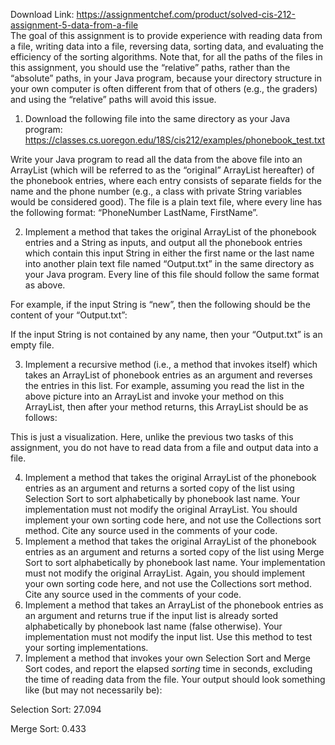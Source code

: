 Download Link: https://assignmentchef.com/product/solved-cis-212-assignment-5-data-from-a-file
<br>
The goal of this assignment is to provide experience with reading data from a file, writing data into a file, reversing data, sorting data, and evaluating the efficiency of the sorting algorithms. Note that, for all the paths of the files in this assignment, you should use the “relative” paths, rather than the “absolute” paths, in your Java program, because your directory structure in your own computer is often different from that of others (e.g., the graders) and using the “relative” paths will avoid this issue.

<ol>

 <li>Download the following file into the same directory as your Java program: <u>https://classes.cs.uoregon.edu/18S/cis212/examples/phonebook_test.txt</u></li>

</ol>

Write your Java program to read all the data from the above file into an ArrayList (which will be referred to as the “original” ArrayList hereafter) of the phonebook entries, where each entry consists of separate fields for the name and the phone number (e.g., a class with private String variables would be considered good). The file is a plain text file, where every line has the following format: “PhoneNumber LastName, FirstName”.

<ol start="2">

 <li>Implement a method that takes the original ArrayList of the phonebook entries and a String as inputs, and output all the phonebook entries which contain this input String in either the first name or the last name into another plain text file named “Output.txt” in the same directory as your Java program. Every line of this file should follow the same format as above.</li>

</ol>

For example, if the input String is “new”, then the following should be the content of your “Output.txt”:




If the input String is not contained by any name, then your “Output.txt” is an empty file.

<ol start="3">

 <li>Implement a recursive method (i.e., a method that invokes itself) which takes an ArrayList of phonebook entries as an argument and reverses the entries in this list. For example, assuming you read the list in the above picture into an ArrayList and invoke your method on this ArrayList, then after your method returns, this ArrayList should be as follows:</li>

</ol>







This is just a visualization. Here, unlike the previous two tasks of this assignment, you do not have to read data from a file and output data into a file.

<ol start="4">

 <li>Implement a method that takes the original ArrayList of the phonebook entries as an argument and returns a sorted copy of the list using Selection Sort to sort alphabetically by phonebook last name. Your implementation must not modify the original ArrayList.  You should implement your own sorting code here, and not use the Collections sort method.  Cite any source used in the comments of your code.</li>

 <li>Implement a method that takes the original ArrayList of the phonebook entries as an argument and returns a sorted copy of the list using Merge Sort to sort alphabetically by phonebook last name. Your implementation must not modify the original ArrayList.  Again, you should implement your own sorting code here, and not use the Collections sort method.  Cite any source used in the comments of your code.</li>

 <li>Implement a method that takes an ArrayList of the phonebook entries as an argument and returns true if the input list is already sorted alphabetically by phonebook last name (false otherwise). Your implementation must not modify the input list. Use this method to test your sorting implementations.</li>

 <li>Implement a method that invokes your own Selection Sort and Merge Sort codes, and report the elapsed <em>sorting</em> time in seconds, excluding the time of reading data from the file. Your output should look something like (but may not necessarily be):</li>

</ol>

Selection Sort: 27.094

Merge Sort: 0.433